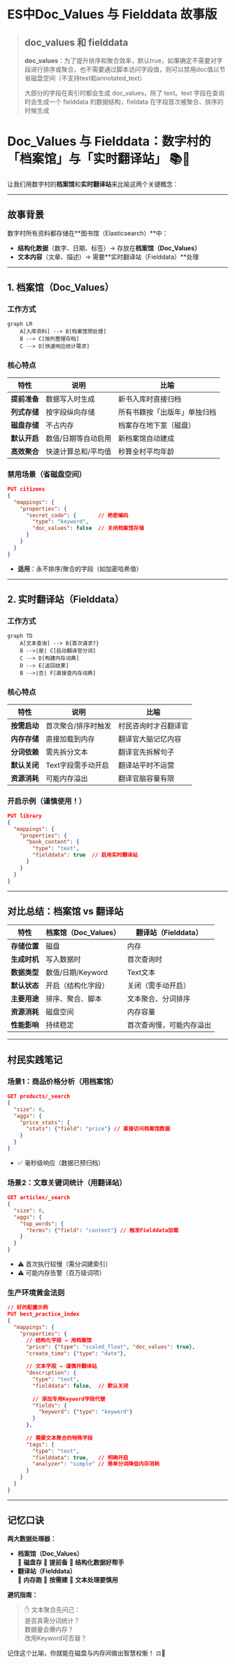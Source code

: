 # ES中Doc_Values 与 Fielddata 故事版

> ## doc_values 和 fielddata
>
> **doc_values**：为了提升排序和聚合效率，默认true，如果确定不需要对字段进行排序或聚合，也不需要通过脚本访问字段值，则可以禁用doc值以节省磁盘空间（不支持text和annotated_text）
>
> 大部分的字段在索引时都会生成 doc_values，除了 text。text 字段在查询时会生成一个 fielddata 的数据结构，fieldata 在字段首次被聚合、排序的时候生成



# **Doc_Values 与 Fielddata：数字村的「档案馆」与「实时翻译站」 📚🔄**

让我们用数字村的**档案馆**和**实时翻译站**来比喻这两个关键概念：

---

## **故事背景**
数字村所有资料都存储在**图书馆（Elasticsearch）**中：
- **结构化数据**（数字、日期、标签）→ 存放在**档案馆（Doc_Values）**
- **文本内容**（文章、描述）→ 需要**实时翻译站（Fielddata）**处理

---

## **1. 档案馆（Doc_Values）**
### **工作方式**
```mermaid
graph LR
    A[入库资料] --> B[档案馆预处理]
    B --> C[按列整理存档]
    C --> D[快速响应统计需求]
```

### **核心特点**
| 特性 | 说明 | 比喻 |
|------|------|------|
| **提前准备** | 数据写入时生成 | 新书入库时直接归档 |
| **列式存储** | 按字段纵向存储 | 所有书籍按「出版年」单独归档 |
| **磁盘存储** | 不占内存 | 档案存在地下室（磁盘） |
| **默认开启** | 数值/日期等自动启用 | 新档案馆自动建成 |
| **高效聚合** | 快速计算总和/平均值 | 秒算全村平均年龄 |

### **禁用场景（省磁盘空间）**
```json
PUT citizens
{
  "mappings": {
    "properties": {
      "secret_code": {       // 绝密编码
        "type": "keyword",
        "doc_values": false  // 关闭档案馆存储
      }
    }
  }
}
```
- **适用**：永不排序/聚合的字段（如加密哈希值）

---

## **2. 实时翻译站（Fielddata）**
### **工作方式**
```mermaid
graph TD
    A[文本查询] --> B{首次请求?}
    B -->|是| C[启动翻译官分词]
    C --> D[构建内存词典]
    D --> E[返回结果]
    B -->|否| F[直接查内存词典]
```

### **核心特点**
| 特性 | 说明 | 比喻 |
|------|------|------|
| **按需启动** | 首次聚合/排序时触发 | 村民咨询时才召翻译官 |
| **内存存储** | 直接加载到内存 | 翻译官大脑记忆内容 |
| **分词依赖** | 需先拆分文本 | 翻译官先拆解句子 |
| **默认关闭** | Text字段需手动开启 | 翻译站平时不运营 |
| **资源消耗** | 可能内存溢出 | 翻译官脑容量有限 |

### **开启示例（谨慎使用！）**
```json
PUT library
{
  "mappings": {
    "properties": {
      "book_content": {
        "type": "text",
        "fielddata": true  // 启用实时翻译站
      }
    }
  }
}
```

---

## **对比总结：档案馆 vs 翻译站**

| 特性 | 档案馆（Doc_Values） | 翻译站（Fielddata） |
|------|----------------------|---------------------|
| **存储位置** | 磁盘 | 内存 |
| **生成时机** | 写入数据时 | 首次查询时 |
| **数据类型** | 数值/日期/Keyword | Text文本 |
| **默认状态** | 开启（结构化字段） | 关闭（需手动开启） |
| **主要用途** | 排序、聚合、脚本 | 文本聚合、分词排序 |
| **资源消耗** | 磁盘空间 | 内存容量 |
| **性能影响** | 持续稳定 | 首次查询慢，可能内存溢出 |

---

## **村民实践笔记**

### **场景1：商品价格分析（用档案馆）**
```json
GET products/_search
{
  "size": 0,
  "aggs": {
    "price_stats": {
      "stats": {"field": "price"} // 直接访问档案馆数据
    }
  }
}
```
- ✅ 毫秒级响应（数据已预归档）

### **场景2：文章关键词统计（用翻译站）**
```json
GET articles/_search
{
  "size": 0,
  "aggs": {
    "top_words": {
      "terms": {"field": "content"} // 触发Fielddata加载
    }
  }
}
```
- ⚠️ 首次执行较慢（需分词建索引）
- ⚠️ 可能内存告警（百万级词项）

### **生产环境黄金法则**
```json
// 好的配置示例
PUT best_practice_index
{
  "mappings": {
    "properties": {
      // 结构化字段 → 用档案馆
      "price": {"type": "scaled_float", "doc_values": true},
      "create_time": {"type": "date"},
      
      // 文本字段 → 谨慎开翻译站
      "description": {
        "type": "text",
        "fielddata": false,  // 默认关闭
        
        // 添加专用Keyword字段代替
        "fields": {
          "keyword": {"type": "keyword"}
        }
      },
      
      // 需要文本聚合的特殊字段
      "tags": {
        "type": "text",
        "fielddata": true,   // 明确开启
        "analyzer": "simple" // 简单分词降低内存消耗
      }
    }
  }
}
```

---

## **记忆口诀**

**两大数据处理器：**
- **档案馆（Doc_Values）**  
  📍 **磁盘存** 📍 **提前备** 📍 **结构化数据好帮手**  
- **翻译站（Fielddata）**  
  📍 **内存跑** 📍 **按需建** 📍 **文本处理要慎用**

**避坑指南：**
> ✋ 文本聚合先问己：  
> 是否真需分词统计？  
> 数据量会爆内存？  
> 改用Keyword可否替？  

记住这个比喻，你就能在磁盘与内存间做出智慧权衡！ ⚖️🚀